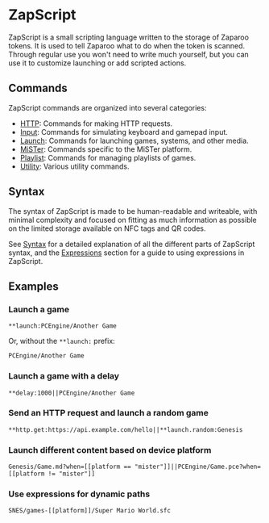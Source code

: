 # ZapScript

ZapScript is a small scripting language written to the storage of Zaparoo tokens. It is used to tell Zaparoo what to do when the token is scanned. Through regular use you won't need to write much yourself, but you can use it to customize launching or add scripted actions.

## Commands

ZapScript commands are organized into several categories:

- [HTTP](/docs/zapscript/http): Commands for making HTTP requests.
- [Input](/docs/zapscript/input): Commands for simulating keyboard and gamepad input.
- [Launch](/docs/zapscript/launch): Commands for launching games, systems, and other media.
- [MiSTer](/docs/zapscript/mister): Commands specific to the MiSTer platform.
- [Playlist](/docs/zapscript/playlist): Commands for managing playlists of games.
- [Utility](/docs/zapscript/utilities): Various utility commands.

## Syntax

The syntax of ZapScript is made to be human-readable and writeable, with minimal complexity and focused on fitting as much information as possible on the limited storage available on NFC tags and QR codes.

See [Syntax](./syntax.md) for a detailed explanation of all the different parts of ZapScript syntax, and the [Expressions](./syntax.md#expressions) section for a guide to using expressions in ZapScript.

## Examples

### Launch a game

```
**launch:PCEngine/Another Game
```

Or, without the `**launch:` prefix:

```
PCEngine/Another Game
```

### Launch a game with a delay

```
**delay:1000||PCEngine/Another Game
```

### Send an HTTP request and launch a random game

```
**http.get:https://api.example.com/hello||**launch.random:Genesis
```

### Launch different content based on device platform

```
Genesis/Game.md?when=[[platform == "mister"]]||PCEngine/Game.pce?when=[[platform != "mister"]]
```

### Use expressions for dynamic paths

```
SNES/games-[[platform]]/Super Mario World.sfc
```
